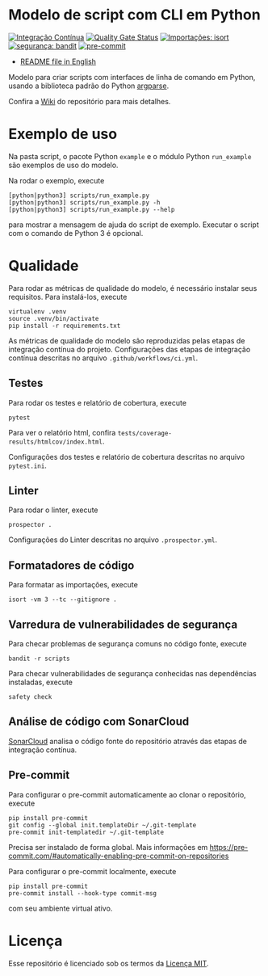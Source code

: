 # Modelo de script com CLI em Python

[![Integração Contínua](https://github.com/mateusoliveira43/python-cli-script-template/actions/workflows/ci.yml/badge.svg)](https://github.com/mateusoliveira43/python-cli-script-template/actions)
[![Quality Gate Status](https://sonarcloud.io/api/project_badges/measure?project=mateusoliveira43_python-cli-script-template&metric=alert_status)](https://sonarcloud.io/summary/new_code?id=mateusoliveira43_python-cli-script-template)
[![Importações: isort](https://img.shields.io/badge/%20imports-isort-%231674b1?style=flat&labelColor=ef8336)](https://pycqa.github.io/isort/)
[![segurança: bandit](https://img.shields.io/badge/security-bandit-yellow.svg)](https://github.com/PyCQA/bandit)
[![pre-commit](https://img.shields.io/badge/pre--commit-enabled-brightgreen?logo=pre-commit&logoColor=white)](https://github.com/pre-commit/pre-commit)

- [README file in English](../README.md)

Modelo para criar scripts com interfaces de linha de comando em Python, usando a biblioteca padrão do Python [argparse](https://docs.python.org/3/library/argparse.html).

Confira a [Wiki](https://github.com/mateusoliveira43/python-cli-script-template/wiki) do repositório para mais detalhes.

# Exemplo de uso

Na pasta script, o pacote Python `example` e o módulo Python `run_example` são exemplos de uso do modelo.

Na rodar o exemplo, execute
```
[python|python3] scripts/run_example.py
[python|python3] scripts/run_example.py -h
[python|python3] scripts/run_example.py --help
```
para mostrar a mensagem de ajuda do script de exemplo. Executar o script com o comando de Python 3 é opcional.

# Qualidade

Para rodar as métricas de qualidade do modelo, é necessário instalar seus requisitos. Para instalá-los, execute
```
virtualenv .venv
source .venv/bin/activate
pip install -r requirements.txt
```

As métricas de qualidade do modelo são reproduzidas pelas etapas de integração contínua do projeto. Configurações das etapas de integração contínua descritas no arquivo `.github/workflows/ci.yml`.

## Testes

Para rodar os testes e relatório de cobertura, execute
```
pytest
```

Para ver o relatório html, confira `tests/coverage-results/htmlcov/index.html`.

Configurações dos testes e relatório de cobertura descritas no arquivo `pytest.ini`.

## Linter

Para rodar o linter, execute
```
prospector .
```

Configurações do Linter descritas no arquivo `.prospector.yml`.

## Formatadores de código

Para formatar as importações, execute
```
isort -vm 3 --tc --gitignore .
```

## Varredura de vulnerabilidades de segurança

Para checar problemas de segurança comuns no código fonte, execute
```
bandit -r scripts
```

Para checar vulnerabilidades de segurança conhecidas nas dependências instaladas, execute
```
safety check
```

## Análise de código com SonarCloud

[SonarCloud](https://sonarcloud.io/) analisa o código fonte do repositório através das etapas de integração contínua.

## Pre-commit

Para configurar o pre-commit automaticamente ao clonar o repositório, execute
```
pip install pre-commit
git config --global init.templateDir ~/.git-template
pre-commit init-templatedir ~/.git-template
```
Precisa ser instalado de forma global. Mais informações em https://pre-commit.com/#automatically-enabling-pre-commit-on-repositories

Para configurar o pre-commit localmente, execute
```
pip install pre-commit
pre-commit install --hook-type commit-msg
```
com seu ambiente virtual ativo.

# Licença

Esse repositório é licenciado sob os termos da [Licença MIT](LICENSE).
